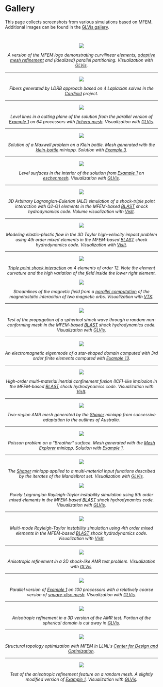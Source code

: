 # Gallery

This page collects screenshots from various simulations based on MFEM. Additional images can be found in the [GLVis gallery](http://glvis.org/gallery/).

<br>
<center>

<div class="col-md-4"  markdown="1">

[![](img/gallery/logo2-small.png)](img/gallery/logo2-full.png)

*A version of the MFEM logo demonstrating curvilinear elements, [adaptive mesh refinement](examples.md?amr) and (idealized) parallel partitioning. Visualization with [GLVis](http://glvis.org).*

----

[![](img/gallery/cardioid.png)](img/gallery/cardioid.png)

*Fibers generated by LDRB approach based on 4 Laplacian solves in the [Cardioid](https://education.llnl.gov/programs/science-on-saturday/lecture/541) project.*

----

![](img/gallery/ex1p-np64.png)

*Level lines in a cutting plane of the solution from the parallel version of [Example 1](http://mfem.github.io/doxygen/html/ex1p_8cpp_source.html) on 64 processors with [fichera.mesh](https://github.com/mfem/mfem/blob/master/data/fichera.mesh). Visualization with [GLVis](http://glvis.org).*

----

[![](img/gallery/ex3-klein-1.jpg)](img/gallery/ex3-klein-1-full.png)

*Solution of a Maxwell problem on a Klein bottle. Mesh generated with the [klein-bottle](http://mfem.github.io/doxygen/html/klein-bottle_8cpp_source.html) miniapp. Solution with [Example 3](http://mfem.github.io/doxygen/html/ex3_8cpp_source.html).*

----

![](img/gallery/ex1-escher.png)

*Level surfaces in the interior of the solution from [Example 1](http://mfem.github.io/doxygen/html/ex1_8cpp_source.html) on [escher.mesh](https://github.com/mfem/mfem/blob/master/data/escher.mesh). Visualization with [GLVis](http://glvis.org).*

----

[![](img/gallery/TPblast_3dq2_t2_1024-small.png)](img/gallery/TPblast_3dq2_t2_1024.png)

*3D Arbitrary Lagrangian-Eulerian (ALE) simulation of a shock-triple point interaction with Q2-Q1 elements in the MFEM-based [BLAST](http://www.llnl.gov/casc/blast) shock hydrodynamics code. Volume visualization with [VisIt](http://visit.llnl.gov).*

---

[![](img/gallery/taylor_impact_compare_3d-small.png)](img/gallery/taylor_impact_compare_3d.png)

*Modeling elastic-plastic flow in the 3D Taylor high-velocity impact problem using 4th order mixed elements in the MFEM-based [BLAST](http://www.llnl.gov/casc/blast) shock hydrodynamics code. Visualization with [VisIt](http://visit.llnl.gov).*

----

[![](img/gallery/triple-pt-2x2-q12-3d.png)](img/gallery/triple-pt-2x2-q12-3d.png)

*[Triple point shock interaction](https://computation.llnl.gov/projects/blast/triple-point-shock-interaction) on 4 elements of order 12.  Note the element curvature and the high variation of the field inside the lower right element.*

</div><div class="col-md-5"  markdown="1">


[![](img/gallery/uorbs-small.png)](img/gallery/uorbs.png)

*Streamlines of the magnetic field from a [parallel computation](http://computation.llnl.gov/hypre/Kolev-2009-par-aux-space.pdf) of the magnetostatic interaction of two magnetic orbs. Visualization with [VTK](http://www.vtk.org/).*

----

[![](img/gallery/sedov-3d-4096p-2c.jpg)](img/gallery/sedov-3d-4096p-2c-full.png)

*Test of the propagation of a spherical shock wave through a random non-conforming mesh in the MFEM-based [BLAST](http://www.llnl.gov/casc/blast) shock hydrodynamics code. Visualization with [GLVis](http://glvis.org).*

----

[![](img/gallery/maxwell-snowflake.jpg)](img/gallery/maxwell-snowflake-full.png)

*An electromagnetic eigenmode of a star-shaped domain computed with 3rd order finite elements computed with [Example 13](http://mfem.github.io/doxygen/html/ex13p_8cpp_source.html).*

----

[![](img/gallery/hres_icfcyl_4096_5.jpg)](img/gallery/hres_icfcyl_4096_5-full.jpg)

*High-order multi-material inertial confinement fusion (ICF)-like implosion in the MFEM-based [BLAST](http://www.llnl.gov/casc/blast) shock hydrodynamics code. Visualization with [VisIt](http://visit.llnl.gov).*

----

[![](img/gallery/au.png)](img/gallery/au.png)

*Two-region AMR mesh generated by the [Shaper](http://mfem.github.io/doxygen/html/shaper_8cpp_source.html) miniapp from successive adaptation to the outlines of Australia.*

----

[![](img/gallery/breather.png)](img/gallery/breather.png)

*Poisson problem on a "Breather" surface. Mesh generated with the [Mesh Explorer](http://mfem.github.io/doxygen/html/mesh-explorer_8cpp_source.html) miniapp. Solution with [Example 1](http://mfem.github.io/doxygen/html/ex1_8cpp_source.html).*

----

[![](img/gallery/mandel.png)](img/gallery/mandel.png)

*The [Shaper](http://mfem.github.io/doxygen/html/shaper_8cpp_source.html) miniapp applied to a multi-material input functions described by the iterates of the Mandelbrot set. Visualization with [GLVis](http://glvis.org).*

</div><div class="col-md-3" markdown="1">

[![](img/gallery/rt-q8.jpg)](img/gallery/rt-q8-full.png)

*Purely Lagrangian Rayleigh-Taylor instability simulation using 8th order mixed elements in the MFEM-based [BLAST](http://www.llnl.gov/casc/blast) shock hydrodynamics code. Visualization with [GLVis](http://glvis.org).*

----

[![](img/gallery/blast_rt_eulerian_q4_t3.jpg)](img/gallery/blast_rt_eulerian_q4_t3-full.png)

*Multi-mode Rayleigh-Taylor instability simulation using 4th order mixed elements in the MFEM-based [BLAST](http://www.llnl.gov/casc/blast) shock hydrodynamics code. Visualization with [VisIt](http://visit.llnl.gov).*

----

[![](img/gallery/gallery-curved-2d.png)](img/gallery/gallery-curved-2d-full.png)

*Anisotropic refinement in a 2D shock-like AMR test problem. Visualization with [GLVis](http://glvis.org).*

----

![](img/gallery/ex1p-np100.png)

*Parallel version of [Example 1](http://mfem.github.io/doxygen/html/ex1p_8cpp_source.html) on 100 processors with a relatively coarse version of [square-disc.mesh](https://github.com/mfem/mfem/blob/master/data/square-disc.mesh). Visualization with [GLVis](http://glvis.org).*

----

[![](img/gallery/gallery-ball-aniso.jpg)](img/gallery/gallery-ball-aniso-full.png)

*Anisotropic refinement in a 3D version of the AMR test. Portion of the spherical domain is cut away in [GLVis](http://glvis.org).*

----

[![](img/gallery/twist.png)](img/gallery/twist.png)

*Structural topology optimization with MFEM in LLNL's [Center for Design and Optimization](https://www.llnl.gov/news/llnl-gears-next-generation-computer-aided-design-and-engineering).*

----

[![](img/gallery/random4.png)](img/gallery/random4.png)

*Test of the anisotropic refinement feature on a random mesh. A slightly modified version of [Example 1](http://mfem.github.io/doxygen/html/ex1_8cpp_source.html). Visualization with [GLVis](http://glvis.org).*




</div>

</center>

